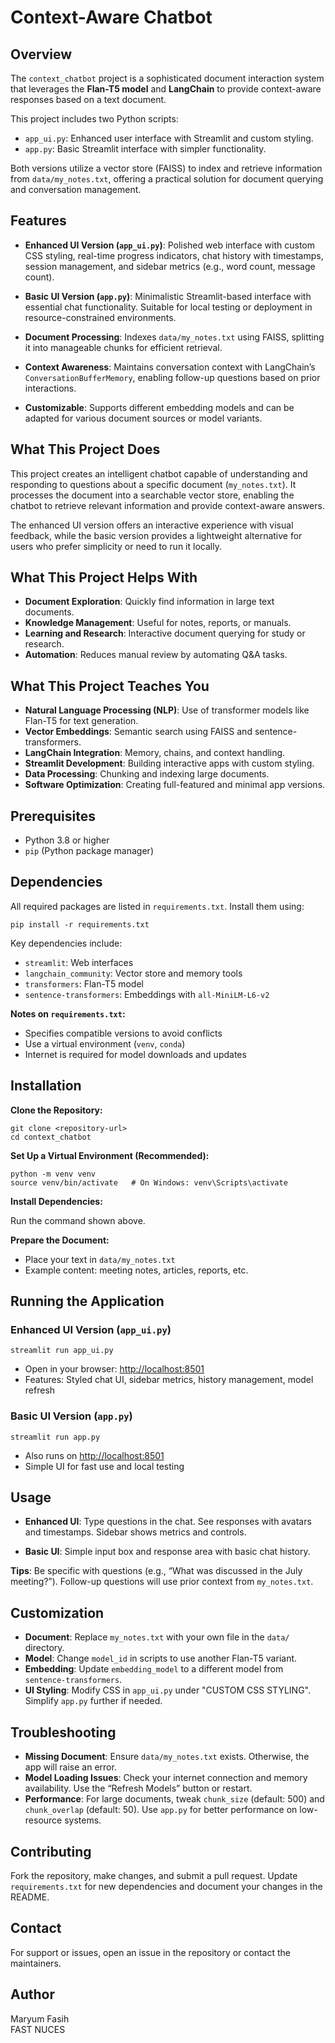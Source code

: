 # Context-Aware Chatbot

## Overview

The `context_chatbot` project is a sophisticated document interaction system that leverages the **Flan-T5 model** and **LangChain** to provide context-aware responses based on a text document.

This project includes two Python scripts:

* `app_ui.py`: Enhanced user interface with Streamlit and custom styling.
* `app.py`: Basic Streamlit interface with simpler functionality.

Both versions utilize a vector store (FAISS) to index and retrieve information from `data/my_notes.txt`, offering a practical solution for document querying and conversation management.

## Features

* **Enhanced UI Version (`app_ui.py`)**:
  Polished web interface with custom CSS styling, real-time progress indicators, chat history with timestamps, session management, and sidebar metrics (e.g., word count, message count).

* **Basic UI Version (`app.py`)**:
  Minimalistic Streamlit-based interface with essential chat functionality. Suitable for local testing or deployment in resource-constrained environments.

* **Document Processing**:
  Indexes `data/my_notes.txt` using FAISS, splitting it into manageable chunks for efficient retrieval.

* **Context Awareness**:
  Maintains conversation context with LangChain’s `ConversationBufferMemory`, enabling follow-up questions based on prior interactions.

* **Customizable**:
  Supports different embedding models and can be adapted for various document sources or model variants.

## What This Project Does

This project creates an intelligent chatbot capable of understanding and responding to questions about a specific document (`my_notes.txt`). It processes the document into a searchable vector store, enabling the chatbot to retrieve relevant information and provide context-aware answers.

The enhanced UI version offers an interactive experience with visual feedback, while the basic version provides a lightweight alternative for users who prefer simplicity or need to run it locally.

## What This Project Helps With

* **Document Exploration**: Quickly find information in large text documents.
* **Knowledge Management**: Useful for notes, reports, or manuals.
* **Learning and Research**: Interactive document querying for study or research.
* **Automation**: Reduces manual review by automating Q\&A tasks.

## What This Project Teaches You

* **Natural Language Processing (NLP)**: Use of transformer models like Flan-T5 for text generation.
* **Vector Embeddings**: Semantic search using FAISS and sentence-transformers.
* **LangChain Integration**: Memory, chains, and context handling.
* **Streamlit Development**: Building interactive apps with custom styling.
* **Data Processing**: Chunking and indexing large documents.
* **Software Optimization**: Creating full-featured and minimal app versions.

## Prerequisites

* Python 3.8 or higher
* `pip` (Python package manager)

## Dependencies

All required packages are listed in `requirements.txt`. Install them using:

```
pip install -r requirements.txt
```

Key dependencies include:

* `streamlit`: Web interfaces
* `langchain_community`: Vector store and memory tools
* `transformers`: Flan-T5 model
* `sentence-transformers`: Embeddings with `all-MiniLM-L6-v2`

**Notes on `requirements.txt`:**

* Specifies compatible versions to avoid conflicts
* Use a virtual environment (`venv`, `conda`)
* Internet is required for model downloads and updates

## Installation

**Clone the Repository:**

```
git clone <repository-url>
cd context_chatbot
```

**Set Up a Virtual Environment (Recommended):**

```
python -m venv venv
source venv/bin/activate   # On Windows: venv\Scripts\activate
```

**Install Dependencies:**

Run the command shown above.

**Prepare the Document:**

* Place your text in `data/my_notes.txt`
* Example content: meeting notes, articles, reports, etc.

## Running the Application

### Enhanced UI Version (`app_ui.py`)

```
streamlit run app_ui.py
```

* Open in your browser: [http://localhost:8501](http://localhost:8501)
* Features: Styled chat UI, sidebar metrics, history management, model refresh

### Basic UI Version (`app.py`)

```
streamlit run app.py
```

* Also runs on [http://localhost:8501](http://localhost:8501)
* Simple UI for fast use and local testing

## Usage

* **Enhanced UI**:
  Type questions in the chat. See responses with avatars and timestamps. Sidebar shows metrics and controls.

* **Basic UI**:
  Simple input box and response area with basic chat history.

**Tips**:
Be specific with questions (e.g., “What was discussed in the July meeting?”). Follow-up questions will use prior context from `my_notes.txt`.

## Customization

* **Document**: Replace `my_notes.txt` with your own file in the `data/` directory.
* **Model**: Change `model_id` in scripts to use another Flan-T5 variant.
* **Embedding**: Update `embedding_model` to a different model from `sentence-transformers`.
* **UI Styling**: Modify CSS in `app_ui.py` under "CUSTOM CSS STYLING". Simplify `app.py` further if needed.

## Troubleshooting

* **Missing Document**: Ensure `data/my_notes.txt` exists. Otherwise, the app will raise an error.
* **Model Loading Issues**: Check your internet connection and memory availability. Use the “Refresh Models” button or restart.
* **Performance**: For large documents, tweak `chunk_size` (default: 500) and `chunk_overlap` (default: 50). Use `app.py` for better performance on low-resource systems.

## Contributing

Fork the repository, make changes, and submit a pull request. Update `requirements.txt` for new dependencies and document your changes in the README.

## Contact

For support or issues, open an issue in the repository or contact the maintainers.

## Author

Maryum Fasih  
FAST NUCES
